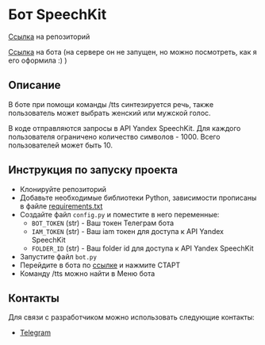 # Бот SpeechKit

[Ссылка](https://github.com/alinkalina/speechkit-bot/tree/tts) на репозиторий

[Ссылка](https://t.me/alulamalula_speechkit_bot) на бота (на сервере он не запущен, но можно посмотреть, как я его оформила :) )


## Описание

В боте при помощи команды /tts синтезируется речь, также пользователь может выбрать женский или мужской голос.

В коде отправляются запросы в API Yandex SpeechKit. Для каждого пользователя ограничено количество символов - 1000. Всего пользователей может быть 10.


## Инструкция по запуску проекта
- Клонируйте репозиторий
- Добавьте необходимые библиотеки Python, зависимости прописаны в файле [requirements.txt](https://github.com/alinkalina/speechkit-bot/blob/tts/requirements.txt)
- Создайте файл `config.py` и поместите в него переменные:
  - `BOT_TOKEN` (str) - Ваш токен Телеграм бота
  - `IAM_TOKEN` (str) - Ваш iam токен для доступа к API Yandex SpeechKit
  - `FOLDER_ID` (str) - Ваш folder id для доступа к API Yandex SpeechKit
- Запустите файл `bot.py`
- Перейдите в бота по [ссылке](https://t.me/alulamalula_speechkit_bot) и нажмите СТАРТ
- Команду /tts можно найти в Меню бота


## Контакты
Для связи с разработчиком можно использовать следующие контакты:

- [Telegram](https://t.me/alulamalula)